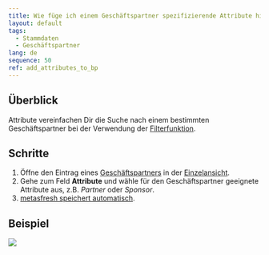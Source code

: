 ```yaml
---
title: Wie füge ich einem Geschäftspartner spezifizierende Attribute hinzu?
layout: default
tags:
  - Stammdaten
  - Geschäftspartner
lang: de
sequence: 50
ref: add_attributes_to_bp
---
```


## Überblick
Attribute vereinfachen Dir die Suche nach einem bestimmten Geschäftspartner bei der Verwendung der [Filterfunktion](Filterfunktion).

## Schritte
1. Öffne den Eintrag eines [Geschäftspartners](Neuer_Geschaeftspartner) in der [Einzelansicht](Ansichten).
1. Gehe zum Feld **Attribute** und wähle für den Geschäftspartner geeignete Attribute aus, z.B. *Partner* oder *Sponsor*.
1. [metasfresh speichert automatisch](Speicheranzeige).

## Beispiel
![](assets/Attribute_GP_hinzufuegen.gif)
